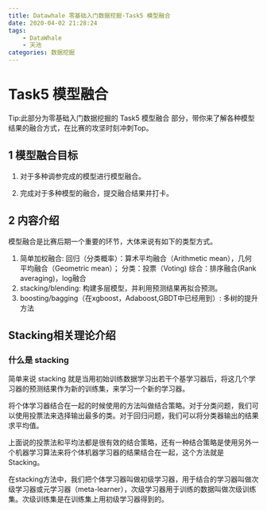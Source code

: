 ```yaml
---
title: Datawhale 零基础入门数据挖掘-Task5 模型融合
date: 2020-04-02 21:28:24
tags:
    - DataWhale
    - 天池
categories: 数据挖掘
---
```


# Task5 模型融合
Tip:此部分为零基础入门数据挖掘的 Task5 模型融合 部分，带你来了解各种模型结果的融合方式，在比赛的攻坚时刻冲刺Top。
<!--more-->
## 1 模型融合目标

1. 对于多种调参完成的模型进行模型融合。

2. 完成对于多种模型的融合，提交融合结果并打卡。



## 2 内容介绍
模型融合是比赛后期一个重要的环节，大体来说有如下的类型方式。

1. 简单加权融合:
回归（分类概率）：算术平均融合（Arithmetic mean），几何平均融合（Geometric mean）；
分类：投票（Voting)
综合：排序融合(Rank averaging)，log融合
2. stacking/blending:
构建多层模型，并利用预测结果再拟合预测。
3. boosting/bagging（在xgboost，Adaboost,GBDT中已经用到）:
多树的提升方法
## Stacking相关理论介绍
### 什么是 stacking
简单来说 stacking 就是当用初始训练数据学习出若干个基学习器后，将这几个学习器的预测结果作为新的训练集，来学习一个新的学习器。

将个体学习器结合在一起的时候使用的方法叫做结合策略。对于分类问题，我们可以使用投票法来选择输出最多的类。对于回归问题，我们可以将分类器输出的结果求平均值。

上面说的投票法和平均法都是很有效的结合策略，还有一种结合策略是使用另外一个机器学习算法来将个体机器学习器的结果结合在一起，这个方法就是Stacking。

在stacking方法中，我们把个体学习器叫做初级学习器，用于结合的学习器叫做次级学习器或元学习器（meta-learner），次级学习器用于训练的数据叫做次级训练集。次级训练集是在训练集上用初级学习器得到的。
